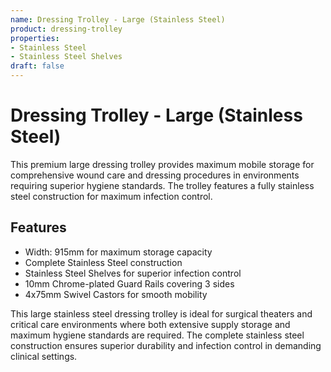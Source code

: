 ```yaml
---
name: Dressing Trolley - Large (Stainless Steel)
product: dressing-trolley
properties:
- Stainless Steel
- Stainless Steel Shelves
draft: false
---
```


# Dressing Trolley - Large (Stainless Steel)

This premium large dressing trolley provides maximum mobile storage for comprehensive wound care and dressing procedures in environments requiring superior hygiene standards. The trolley features a fully stainless steel construction for maximum infection control.

## Features

- Width: 915mm for maximum storage capacity
- Complete Stainless Steel construction
- Stainless Steel Shelves for superior infection control
- 10mm Chrome-plated Guard Rails covering 3 sides
- 4x75mm Swivel Castors for smooth mobility

This large stainless steel dressing trolley is ideal for surgical theaters and critical care environments where both extensive supply storage and maximum hygiene standards are required. The complete stainless steel construction ensures superior durability and infection control in demanding clinical settings.

